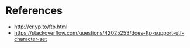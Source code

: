 # References
- http://cr.yp.to/ftp.html
- https://stackoverflow.com/questions/42025253/does-ftp-support-utf-character-set